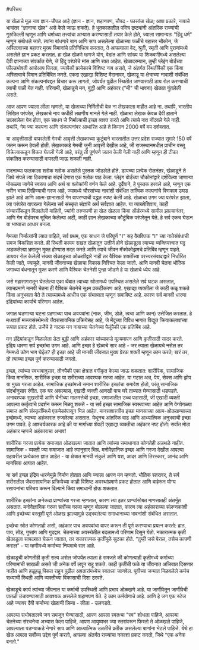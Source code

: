 #परिचय

या खेळाचे मूळ नाव ज्ञान-चौपड आहे (ज्ञान - ज्ञान, शहाणपण, चौपद - फासांचा खेळ; अशा प्रकारे, नावाचे भाषांतर "ज्ञानाचा खेळ" असे केले जाऊ शकते). हे भूतकाळातील पवित्र द्रष्ट्यांनी आंतरिक राज्यांची गुरुकिल्ली म्हणून आणि धर्माच्या तत्त्वांचा अभ्यास करण्यासाठी तयार केले होते, ज्याला सामान्यतः "हिंदू धर्म" म्हणून संबोधले जाते. त्यांना बांधणारे बाण आणि साप असलेल्या खेळाच्या फळीचे बहात्तर चौकोन, जे अस्तित्वाच्या बहात्तर मुख्य विमानांचे प्रतिनिधित्व करतात, ते आपल्याला वेद, श्रुती, स्मृती आणि पुराणांमध्ये असलेले ज्ञान प्रकट करतात. हा खेळ खेळणे म्हणजे योग, वेदांत आणि सांख्य या शिकवणींमध्ये असलेल्या दैवी ज्ञानाच्या संपर्कात येणे, जे हिंदू परंपरेचे मांस आणि रक्त आहेत. खेळादरम्यान, तुम्ही प्लेइंग बोर्डच्या फील्डभोवती आपोआप फिरता, ज्यापैकी प्रत्येकाचे विशिष्ट नाव असते, जे अंतर्गत स्थितींपैकी एक किंवा अस्तित्वाचे विमान प्रतिबिंबित करते. एकदा एखाद्या विशिष्ट मैदानावर, खेळाडू या क्षेत्राच्या नावाशी संबंधित कल्पना आणि संकल्पनांबद्दल विचार करू लागतो, जोपर्यंत पुढील स्थितीत जाण्यासाठी डाय रोल करण्याची त्याची पाळी येत नाही. परिणामी, खेळाडूचे मन, बुद्धी आणि अहंकार ("मी" ची भावना) खेळात गुंतलेली असते.

आज आपण ज्याला लीला म्हणतो, या खेळाच्या निर्मितीची वेळ ना लेखकाला माहीत आहे ना. तथापि, भारतीय लिखित परंपरेत, लेखकाचे नाव कधीही लक्षणीय मानले गेले नाही. खेळाचा लेखक केवळ दैवी हाताने चालवलेला पेन होता, एक साधन जे निर्मात्याची इच्छा व्यक्त करते आणि त्याचे नाव नोंदवले गेले नाही. तथापि, गेम ज्या कल्पना आणि संकल्पनांवर आधारित आहे ते किमान 2000 वर्षे वय दर्शवतात.

या आवृत्तीसाठी वापरलेली गेमची आवृत्ती लेखकाच्या कुटुंबाने भारतातील उत्तर प्रदेश राज्यात सुमारे 150 वर्षे जतन करून ठेवली होती. लेखकाकडे गेमची जुनी आवृत्ती देखील आहे, जी राजस्थानमधील प्राचीन वस्तू विक्रेत्याकडून विकत घेतली गेली आहे, परंतु ती पूर्णपणे जतन केली गेली नाही आणि म्हणून ही टीका संकलित करण्यासाठी वापरली जाऊ शकली नाही.

वादनाच्या फलकाला श्लोक श्लोक असलेले पुस्तक जोडलेले होते. डायच्या प्रत्येक रोलनंतर, खेळाडूने ते जिथे संपले त्या ठिकाणाचा संदर्भ देणारा एक श्लोक पाठ केला. प्लेइंग बोर्डच्या चौकोनांद्वारे दर्शविल्या जाणार्‍या मोकळ्या जागेचे स्वरूप आणि अर्थ या श्लोकांनी वर्णन केले आहे. दुर्दैवाने, हे पुस्तक हरवले आहे, म्हणून एक नवीन भाष्य लिहिण्याची गरज आहे, ज्यामध्ये चौरसांच्या नावांशी संबंधित तात्विक कल्पनांचे विणकाम उघड झाले आहे आणि आत्म-ज्ञानासाठी गेम वापरण्याची पद्धत स्पष्ट केली आहे. खेळाचा उगम ज्या परंपरेत झाला, त्या परंपरेत वापरल्या गेलेल्या सर्व संस्कृत संज्ञांचे अर्थ सर्वज्ञात आहेत. या व्याख्येशिवाय, काही संन्यासींकडून मिळालेली माहिती, ज्यांनी तरुणपणी हा खेळ खेळला किंवा ऑर्डरमध्ये सामील झाल्यानंतर, आणि गेम बोर्डवरच सूचित केलेल्या अटी, काही ज्ञान लेखकाच्या कौटुंबिक परंपरेतून येते. हे सर्व एकत्र घेऊन या भाष्याचा आधार बनला.

गेमच्या निर्मात्यांनी त्यात पाहिले, सर्व प्रथम, एक साधन जे परिपूर्ण "I" सह वैयक्तिक "I" च्या नातेसंबंधाची समज विकसित करते. ही स्थिती कायम राखत खेळातून उत्तीर्ण होणे खेळाडूला त्याच्या व्यक्तिमत्त्वात घट्ट अडकलेल्या भ्रमातून मुक्त होण्यास मदत करते आणि त्याचे जीवन मॅक्रोकोझमचे प्रतिबिंब म्हणून पाहते. डायवर रोल केलेली संख्या खेळाडूच्या ओळखीद्वारे नाही तर वैश्विक शक्तींच्या परस्परसंवादाद्वारे निर्धारित केली जाते, ज्यामुळे, मानवी जीवनाच्या खेळाचा विकास निश्चित केला जातो. आणि मानवी चेतना भौतिक जगाच्या बंधनातून मुक्त करणे आणि वैश्विक चेतनेशी पुन्हा जोडणे हे या खेळाचे ध्येय आहे.

जसे महासागरातून घेतलेल्या एका थेंबात त्याच्या स्रोतामध्ये उपस्थित असलेले सर्व घटक असतात, त्याचप्रमाणे मानवी चेतना ही वैश्विक चेतनेचे सूक्ष्म प्रकटीकरण आहे. एखाद्या व्यक्तीला जे काही कळू शकते किंवा अनुभवता येते ते त्याच्यामध्ये आधीच एक संभाव्यता म्हणून समाविष्ट आहे. कारण सर्व मानवी धारणा इंद्रियांच्या कार्याचे परिणाम आहेत.

जगात घडणार्‍या घटना ग्रहणाच्या पाच अवयवांना (नाक, जीभ, डोळे, त्वचा आणि कान) उत्तेजित करतात. हे मध्यवर्ती मज्जासंस्थेमध्ये जैवरासायनिक प्रक्रियेसह आहे, जे मेंदूच्या विविध भागात विद्युत क्रियाकलापांच्या रूपात प्रकट होते. उर्जेचे हे नाटक मन नावाच्या चेतनेच्या पैलूंपैकी एक प्रतिबिंब आहे.

मन इंद्रियांकडून मिळालेला डेटा बुद्धी आणि अहंकार यांच्याकडे मूल्यमापन आणि कृतीसाठी सादर करते. इंद्रिय धारणा सर्व इच्छांचा उगम आहे. आणि इच्छा हे खेळाचे सार आहे - जर त्याला खेळायचे नसेल तर गेममध्ये कोण भाग घेईल? ही इच्छा आहे जी मानवी जीवनात मुख्य प्रेरक शक्ती म्हणून काम करते; खरं तर, तो त्याच्या इच्छा पूर्ण करण्यासाठी जगतो.

इच्छा, त्यांच्या स्वभावानुसार, तीनपैकी एका क्षेत्रात वर्गीकृत केल्या जाऊ शकतात: शारीरिक, सामाजिक किंवा मानसिक. शारीरिक इच्छा या शरीराच्या आवश्यक गरजा आहेत. या गटात अन्न, पेय, सेक्स आणि झोप या मुख्य गरजा आहेत. सामाजिक इच्छांमध्ये समान शारीरिक इच्छांचा समावेश होतो, परंतु सामाजिक संदर्भानुसार रंगीत. एक घर असल्यास, एखादी व्यक्ती आणखी पाच घरे ताब्यात घेण्यासाठी धडपडते. अनावश्यक सुखसोयी आणि चैनीच्या मालमत्तेची इच्छा, समाजातील उच्च पदासाठी, जी एखादी व्यक्ती आपल्या कर्तृत्वाचे प्रदर्शन करून मिळवू शकते - या सर्व इच्छा सामाजिक स्वरूपाच्या आहेत आणि वेगवेगळ्या समाज आणि संस्कृतींमध्ये एकमेकांपासून भिन्न आहेत. मानसशास्त्रीय इच्छा माणसाच्या आत्म-ओळखण्याच्या इच्छेमध्ये, त्याच्या अहंकारात रुजलेल्या असतात. येथूनच आंतरिक वाढ आणि आध्यात्मिक अनुभवाची इच्छा उगम पावते. हे आश्चर्यकारक आहे की या मार्गाच्या शेवटी एखाद्या व्यक्तीचा अहंकार नष्ट होतो: सर्वात मोठा अहंकार म्हणजे अहंकाराचा अभाव!

शारीरिक गरजा प्रत्येक समाजात ओळखल्या जातात आणि त्यांच्या समाधानात कोणतेही अडथळे नाहीत. सामाजिक - व्यक्ती ज्या समाजात आहे त्यानुसार भिन्न. मनोवैज्ञानिक इच्छा आणि गरजा देखील आपल्या ग्रहावरील प्रत्येकास ज्ञात आहेत - या क्षेत्रात मानवी संकुले आणि यश, आदर आणि तिरस्कार, आनंद आणि मानसिक आघात आहेत.

या सर्व इच्छा इंद्रिय धारणेमुळे निर्माण होतात आणि ज्याला आपण मन म्हणतो. भौतिक स्तरावर, ते सर्व शरीरातील जैवरासायनिक प्रक्रियेच्या काही विशिष्ट अवस्थांप्रमाणे प्रकट होतात आणि बाहेरून योग्य रसायनांचा परिचय करून दिल्याने किंवा समाधानी होऊ शकतात.

शारीरिक इच्छांना अनेकदा प्राण्यांच्या गरजा म्हणतात, कारण त्या इतर प्राण्यांसोबत माणसातही अंतर्भूत असतात. मनोवैज्ञानिक गरजा सर्वोच्च गरजा म्हणून बोलल्या जातात, कारण त्या अहंकाराच्या संलग्नकांशी आणि इच्छेच्या वस्तूशी पूर्ण ओळख झाल्यामुळे उद्भवलेल्या समाधानाच्या भावनांशी संबंधित असतात.

इच्छेचा स्रोत कोणताही असो, अहंकार पाच अवयवांचा वापर करून ती पूर्ण करण्याचा प्रयत्न करतो: हात, पाय, तोंड, गुप्तांग आणि गुदद्वार. चेतनाच्या अवस्थेतील बदलामध्ये परिणाम दिसून येतो. नकारात्मक कृती खेळाडूला सापळ्यात घेऊन जातात, तर सकारात्मक कृतींमुळे सुटका होते. “तुम्ही जसे पेराल, तसेच कापणी कराल” - या म्हणीमध्ये कर्माच्या नियमाचे सार आहे.

खेळाडूची कोणतीही कृती सत्य असेल जोपर्यंत त्याला हे समजते की कोणत्याही कृतीमध्ये कर्माच्या परिणामांची साखळी असते जी अनेक वर्षे लपून राहू शकते. काही कृतींची फळे या जीवनात अजिबात दिसणार नाहीत आणि हळूहळू पिकत राहून पुढील अवतारांमध्येच स्वतःला जाणवेल. पूर्वीच्या जन्मात मिळवलेले कर्मच सध्याची स्थिती आणि व्यक्तीच्या विकासाची दिशा ठरवते.

खेळाडूचे कार्य त्यांच्या जीवनात या कर्माची उपस्थिती आणि प्रभाव ओळखणे आहे. या जाणीवेतून जाणीवेची पातळी उंचावण्यासाठी आवश्यक असलेले शहाणपण येते. हे काम कर्मयोगाचे आहे. आणि हे जग एक स्टेज आहे ज्यावर दैवी कर्माच्या खेळाची क्रिया - लीला - उलगडते.

आपल्या सभोवतालचे जग समजून घेण्यासाठी, आपण आपला स्वतःचा "स्व" शोधला पाहिजे, आपल्या चेतनेच्या संरचनेचा अभ्यास केला पाहिजे, आपण आयुष्यभर ज्या स्तरांवरून फिरतो ते ओळखले पाहिजे, आपल्याला पडण्याकडे नेणारे साप आणि आध्यात्मिक उन्नतीचे प्रतीक असलेल्या बाणांना भेटले पाहिजे. येथे हा खेळ आपला सर्वोच्च उद्देश पूर्ण करतो, आपल्या अंतर्गत राज्यांचा नकाशा प्रकट करतो, जिथे "एक अनेक बनतो."
